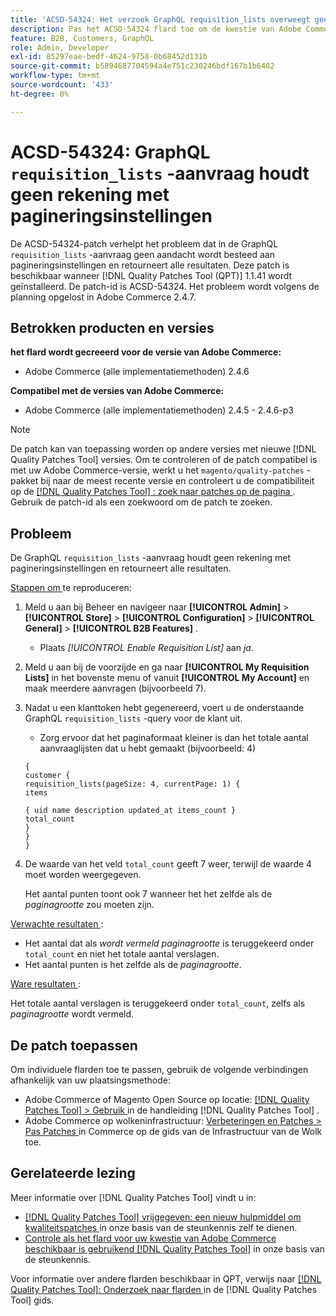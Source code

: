```yaml
---
title: 'ACSD-54324: Het verzoek GraphQL requisition_lists overweegt geen pagineringsmontages'
description: Pas het ACSD-54324 flard toe om de kwestie van Adobe Commerce te bevestigen waar het GraphQL &grave; requisition_lists' verzoek pagineringsmontages niet overweegt en alle resultaten terugkeert.
feature: B2B, Customers, GraphQL
role: Admin, Developer
exl-id: 85297eae-bedf-4624-9758-0b68452d131b
source-git-commit: b5894687704594a4e751c230246bdf167b1b6402
workflow-type: tm+mt
source-wordcount: '433'
ht-degree: 0%

---
```


# ACSD-54324: GraphQL `requisition_lists` -aanvraag houdt geen rekening met pagineringsinstellingen

De ACSD-54324-patch verhelpt het probleem dat in de GraphQL `requisition_lists` -aanvraag geen aandacht wordt besteed aan pagineringsinstellingen en retourneert alle resultaten. Deze patch is beschikbaar wanneer [!DNL Quality Patches Tool (QPT)] 1.1.41 wordt geïnstalleerd. De patch-id is ACSD-54324. Het probleem wordt volgens de planning opgelost in Adobe Commerce 2.4.7.

## Betrokken producten en versies

**het flard wordt gecreeerd voor de versie van Adobe Commerce:**

* Adobe Commerce (alle implementatiemethoden) 2.4.6

**Compatibel met de versies van Adobe Commerce:**

* Adobe Commerce (alle implementatiemethoden) 2.4.5 - 2.4.6-p3

>[!NOTE]
>
>De patch kan van toepassing worden op andere versies met nieuwe [!DNL Quality Patches Tool] versies. Om te controleren of de patch compatibel is met uw Adobe Commerce-versie, werkt u het `magento/quality-patches` -pakket bij naar de meest recente versie en controleert u de compatibiliteit op de [[!DNL Quality Patches Tool] : zoek naar patches op de pagina ](https://experienceleague.adobe.com/tools/commerce-quality-patches/index.html) . Gebruik de patch-id als een zoekwoord om de patch te zoeken.

## Probleem

De GraphQL `requisition_lists` -aanvraag houdt geen rekening met pagineringsinstellingen en retourneert alle resultaten.

<u> Stappen om </u> te reproduceren:

1. Meld u aan bij Beheer en navigeer naar **[!UICONTROL Admin]** > **[!UICONTROL Store]** > **[!UICONTROL Configuration]** > **[!UICONTROL General]** > **[!UICONTROL B2B Features]** .

   * Plaats *[!UICONTROL Enable Requisition List]* aan *ja*.

1. Meld u aan bij de voorzijde en ga naar **[!UICONTROL My Requisition Lists]** in het bovenste menu of vanuit **[!UICONTROL My Account]** en maak meerdere aanvragen (bijvoorbeeld 7).
1. Nadat u een klanttoken hebt gegenereerd, voert u de onderstaande GraphQL `requisition_lists` -query voor de klant uit.

   * Zorg ervoor dat het paginaformaat kleiner is dan het totale aantal aanvraaglijsten dat u hebt gemaakt (bijvoorbeeld: 4)

   ```
   {
   customer {
   requisition_lists(pageSize: 4, currentPage: 1) {
   items
   
   { uid name description updated_at items_count }
   total_count
   }
   }
   }
   ```

1. De waarde van het veld `total_count` geeft 7 weer, terwijl de waarde 4 moet worden weergegeven.

   Het aantal punten toont ook 7 wanneer het het zelfde als de *paginagrootte* zou moeten zijn.

<u> Verwachte resultaten </u>:

* Het aantal dat als *wordt vermeld paginagrootte* is teruggekeerd onder `total_count` en niet het totale aantal verslagen.
* Het aantal punten is het zelfde als de *paginagrootte*.

<u> Ware resultaten </u>:

Het totale aantal verslagen is teruggekeerd onder `total_count`, zelfs als *paginagrootte* wordt vermeld.

## De patch toepassen

Om individuele flarden toe te passen, gebruik de volgende verbindingen afhankelijk van uw plaatsingsmethode:

* Adobe Commerce of Magento Open Source op locatie: [[!DNL Quality Patches Tool]  > Gebruik ](https://experienceleague.adobe.com/docs/commerce-operations/tools/quality-patches-tool/usage.html) in de handleiding [!DNL Quality Patches Tool] .
* Adobe Commerce op wolkeninfrastructuur: [ Verbeteringen en Patches > Pas Patches ](https://experienceleague.adobe.com/docs/commerce-cloud-service/user-guide/develop/upgrade/apply-patches.html) in Commerce op de gids van de Infrastructuur van de Wolk toe.

## Gerelateerde lezing

Meer informatie over [!DNL Quality Patches Tool] vindt u in:

* [[!DNL Quality Patches Tool]  vrijgegeven: een nieuw hulpmiddel om kwaliteitspatches ](/help/announcements/adobe-commerce-announcements/magento-quality-patches-released-new-tool-to-self-serve-quality-patches.md) in onze basis van de steunkennis zelf te dienen.
* [ Controle als het flard voor uw kwestie van Adobe Commerce beschikbaar is gebruikend  [!DNL Quality Patches Tool]](/help/support-tools/patches-available-in-qpt-tool/check-patch-for-magento-issue-with-magento-quality-patches.md) in onze basis van de steunkennis.

Voor informatie over andere flarden beschikbaar in QPT, verwijs naar [[!DNL Quality Patches Tool]: Onderzoek naar flarden ](https://experienceleague.adobe.com/tools/commerce-quality-patches/index.html) in de [!DNL Quality Patches Tool] gids.
